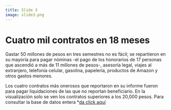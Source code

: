 ```yaml
---
title: Slide 3
image: slide3.png
---
```


# Cuatro mil contratos en 18 meses

Gastar 50 millones de pesos en tres semestres no es fácil; se repartieron en su mayoría para pagar nóminas -el pago de los honorarios de 17 personas que ascendió a más de 11 millones de pesos-, asesoría legal, viajes al extranjero, telefonía celular, gasolina, papelería, productos de Amazon y otros gastos menores. 

Los cuatro contratos más onerosos que reportaron en su informe fueron para pagar liquidaciones de las que no reportan beneficiario. En la visualización solo se ven los contratos superiores a los 20,000 pesos. Para consultar la base de datos entera *[da click aquí](https://drive.google.com/file/d/1_IPuPKsBnRdpy_DNyEzDS_1sCgiTM7fn/view?usp=sharing)


